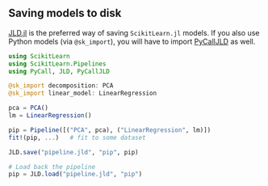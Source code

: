 Saving models to disk
------

[JLD.jl](https://github.com/JuliaIO/JLD.jl) is the preferred way of saving
`ScikitLearn.jl` models. If you also use Python models (via
`@sk_import`), you will have to import
[PyCallJLD](https://github.com/JuliaPy/PyCallJLD.jl) as well.

```julia
using ScikitLearn
using ScikitLearn.Pipelines
using PyCall, JLD, PyCallJLD

@sk_import decomposition: PCA
@sk_import linear_model: LinearRegression

pca = PCA()
lm = LinearRegression()

pip = Pipeline([("PCA", pca), ("LinearRegression", lm)])
fit!(pip, ...)   # fit to some dataset

JLD.save("pipeline.jld", "pip", pip)

# Load back the pipeline
pip = JLD.load("pipeline.jld", "pip")
```